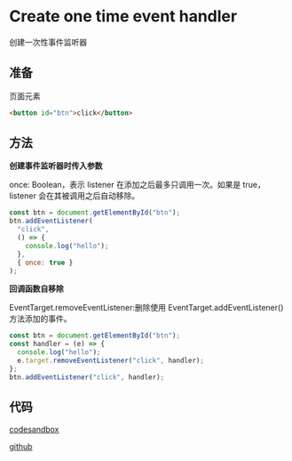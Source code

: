 # Create one time event handler

创建一次性事件监听器

## 准备

页面元素

```html
<button id="btn">click</button>
```

## 方法

**创建事件监听器时传入参数**

once:  Boolean，表示 listener 在添加之后最多只调用一次。如果是 true， listener 会在其被调用之后自动移除。

```js
const btn = document.getElementById("btn");
btn.addEventListener(
  "click",
  () => {
    console.log("hello");
  },
  { once: true }
);
```

**回调函数自移除**

EventTarget.removeEventListener:删除使用 EventTarget.addEventListener() 方法添加的事件。

```js
const btn = document.getElementById("btn");
const handler = (e) => {
  console.log("hello");
  e.target.removeEventListener("click", handler);
};
btn.addEventListener("click", handler);
```

## 代码

[codesandbox](https://codesandbox.io/s/create-one-time-event-handler-s8rpv?file=/index.html)

[github](https://github.com/Melonvin/HTML-DOM-PRACTICE)

